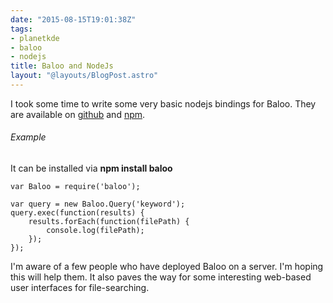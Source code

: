 ```yaml
---
date: "2015-08-15T19:01:38Z"
tags:
- planetkde
- baloo
- nodejs
title: Baloo and NodeJs
layout: "@layouts/BlogPost.astro"
---
```


I took some time to write some very basic nodejs bindings for Baloo. They are available on [github](https://github.com/vHanda/node-baloo) and [npm](https://www.npmjs.com/package/baloo).

###### Example
It can be installed via **npm install baloo**

```node
var Baloo = require('baloo');

var query = new Baloo.Query('keyword');
query.exec(function(results) {
    results.forEach(function(filePath) {
        console.log(filePath);
    });
});
```

I'm aware of a few people who have deployed Baloo on a server. I'm hoping this will help them. It also paves the way for some interesting web-based user interfaces for file-searching.
